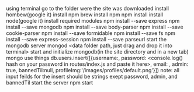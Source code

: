 using terminal go to the folder were the site was downloaded
install hombew(google it)
  install npm
brew install npm
npm install
  install node(google it)
  install required modules
npm install --save express
npm install --save mongodb
npm install --save body-parser
npm install --save cookie-parser
npm install --save formidable
npm install --save fs
npm install --save express-session
npm install --save parseurl
  start the mongodb server
mongod <data folder path, just drag and drop it into terminal>
  start and initialize mongodb(in the site directory and in a new tab)
mongo
use things
db.users.insert([{username:<your username>, password: <console.log() hash on your password in routes/index.js and paste it here>, email: <your email>, admin: true, bannedTil:null, profileImg:'/images/profiles/default.png'}])
  note: all input feilds for the insert should be strings exept password, admin, and bannedTil
  start the server
npm start
